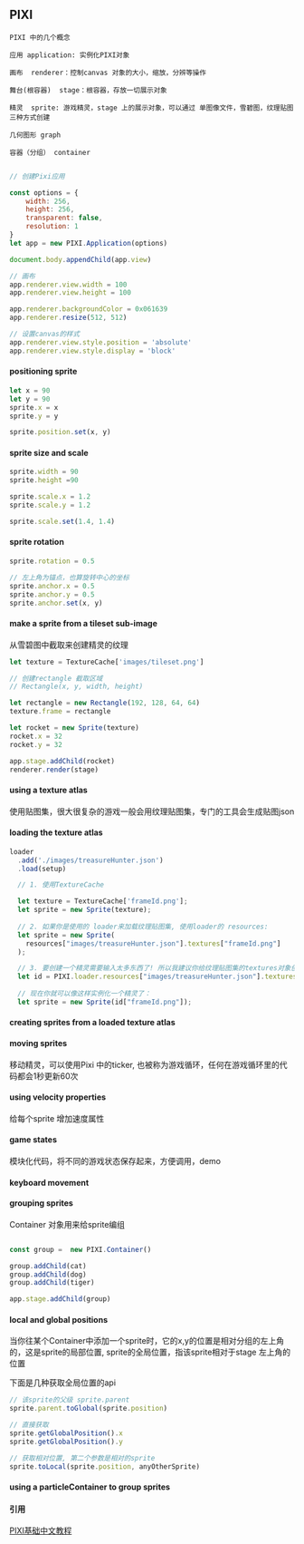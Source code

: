 ## PIXI

    PIXI 中的几个概念
    
    应用 application: 实例化PIXI对象
    
    画布  renderer：控制canvas 对象的大小，缩放，分辨等操作
    
    舞台(根容器)  stage：根容器，存放一切展示对象
    
    精灵  sprite: 游戏精灵，stage 上的展示对象，可以通过 单图像文件，雪碧图，纹理贴图三种方式创建
    
    几何图形 graph
    
    容器（分组） container
      
```javascript

// 创建Pixi应用

const options = {
    width: 256,
    height: 256,
    transparent: false,
    resolution: 1
}
let app = new PIXI.Application(options)

document.body.appendChild(app.view)

// 画布
app.renderer.view.width = 100
app.renderer.view.height = 100

app.renderer.backgroundColor = 0x061639
app.renderer.resize(512, 512)

// 设置canvas的样式
app.renderer.view.style.position = 'absolute'
app.renderer.view.style.display = 'block'

```
    
#### positioning sprite

```javascript
let x = 90
let y = 90
sprite.x = x
sprite.y = y

sprite.position.set(x, y)

```

#### sprite size and scale

```javascript
sprite.width = 90
sprite.height =90

sprite.scale.x = 1.2
sprite.scale.y = 1.2

sprite.scale.set(1.4, 1.4)
```

#### sprite rotation

```javascript
sprite.rotation = 0.5

// 左上角为锚点，也算旋转中心的坐标
sprite.anchor.x = 0.5
sprite.anchor.y = 0.5
sprite.anchor.set(x, y)

```

#### make a sprite from a tileset sub-image

从雪碧图中截取来创建精灵的纹理

```javascript
let texture = TextureCache['images/tileset.png']

// 创建rectangle 截取区域
// Rectangle(x, y, width, height)

let rectangle = new Rectangle(192, 128, 64, 64)
texture.frame = rectangle

let rocket = new Sprite(texture)
rocket.x = 32
rocket.y = 32

app.stage.addChild(rocket)
renderer.render(stage)

```

#### using a texture atlas
使用贴图集，很大很复杂的游戏一般会用纹理贴图集，专门的工具会生成贴图json

#### loading the texture atlas 

```javascript
loader
  .add('./images/treasureHunter.json')
  .load(setup)

  // 1. 使用TextureCache

  let texture = TextureCache['frameId.png'];
  let sprite = new Sprite(texture);
 
  // 2. 如果你是使用的 loader来加载纹理贴图集, 使用loader的 resources:
  let sprite = new Sprite(
    resources["images/treasureHunter.json"].textures["frameId.png"]
  );

  // 3. 要创建一个精灵需要输入太多东西了! 所以我建议你给纹理贴图集的textures对象创建一个叫做id的别名，象是这样：
  let id = PIXI.loader.resources["images/treasureHunter.json"].textures;
      
  // 现在你就可以像这样实例化一个精灵了：
  let sprite = new Sprite(id["frameId.png"]);

```

#### creating sprites from a loaded texture atlas

#### moving sprites

移动精灵，可以使用Pixi 中的ticker, 也被称为游戏循环，任何在游戏循环里的代码都会1秒更新60次

#### using velocity properties

给每个sprite 增加速度属性

#### game states

模块化代码，将不同的游戏状态保存起来，方便调用，demo

#### keyboard movement

#### grouping sprites

Container 对象用来给sprite编组

```javascript

const group =  new PIXI.Container()

group.addChild(cat)
group.addChild(dog)
group.addChild(tiger)

app.stage.addChild(group)

```

#### local and global positions

当你往某个Container中添加一个sprite时，它的x,y的位置是相对分组的左上角的，这是sprite的局部位置,
sprite的全局位置，指该sprite相对于stage 左上角的位置

下面是几种获取全局位置的api
```javascript
// 该sprite的父级 sprite.parent
sprite.parent.toGlobal(sprite.position)

// 直接获取
sprite.getGlobalPosition().x
sprite.getGlobalPosition().y

// 获取相对位置, 第二个参数是相对的sprite
sprite.toLocal(sprite.position, anyOtherSprite)


```


#### using a particleContainer to group sprites



#### 引用
[PIXI基础中文教程](https://github.com/Zainking/learningPixi)
